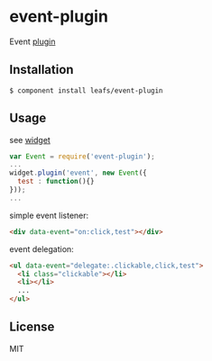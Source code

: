 # event-plugin

  Event [plugin](https://github.com/bredele/data-binding)

## Installation

    $ component install leafs/event-plugin

## Usage

see [widget](https://github.com/bredele/widget)

```js
var Event = require('event-plugin');
...
widget.plugin('event', new Event({
  test : function(){}
}));
...
```

simple event listener:

```html
<div data-event="on:click,test"></div>
```

event delegation:

```html
<ul data-event="delegate:.clickable,click,test">
  <li class="clickable"></li>
  <li></li>
  ...
</ul>
```

   

## License

  MIT
